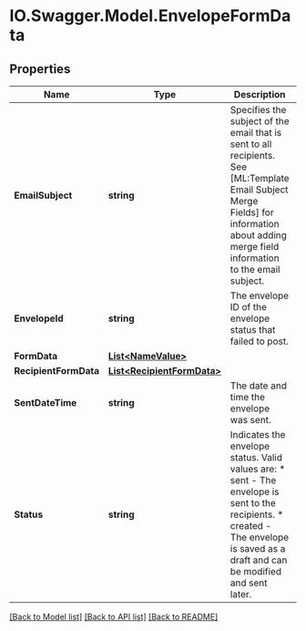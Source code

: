 # IO.Swagger.Model.EnvelopeFormData
## Properties

Name | Type | Description | Notes
------------ | ------------- | ------------- | -------------
**EmailSubject** | **string** | Specifies the subject of the email that is sent to all recipients.  See [ML:Template Email Subject Merge Fields] for information about adding merge field information to the email subject. | [optional] 
**EnvelopeId** | **string** | The envelope ID of the envelope status that failed to post. | [optional] 
**FormData** | [**List&lt;NameValue&gt;**](NameValue.md) |  | [optional] 
**RecipientFormData** | [**List&lt;RecipientFormData&gt;**](RecipientFormData.md) |  | [optional] 
**SentDateTime** | **string** | The date and time the envelope was sent. | [optional] 
**Status** | **string** | Indicates the envelope status. Valid values are:  * sent - The envelope is sent to the recipients.  * created - The envelope is saved as a draft and can be modified and sent later. | [optional] 

[[Back to Model list]](../README.md#documentation-for-models) [[Back to API list]](../README.md#documentation-for-api-endpoints) [[Back to README]](../README.md)


